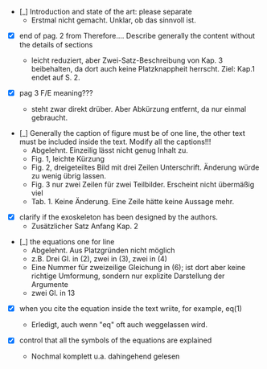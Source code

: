 - [_] Introduction and state of the art: please separate
  * Erstmal nicht gemacht. Unklar, ob das sinnvoll ist.

- [x] end of pag. 2 from Therefore.... Describe generally the content without the details of sections
  * leicht reduziert, aber Zwei-Satz-Beschreibung von Kap. 3 beibehalten, da dort auch keine Platzknappheit herrscht. Ziel: Kap.1 endet auf S. 2.

- [x] pag 3 F/E meaning???
  * steht zwar direkt drüber. Aber Abkürzung entfernt, da nur einmal gebraucht.

- [_] Generally the caption of figure must be of one line, the other text must be included inside the text. Modify all the captions!!!
  * Abgelehnt. Einzeilig lässt nicht genug Inhalt zu.
  * Fig. 1, leichte Kürzung
  * Fig. 2, dreigeteiltes Bild mit drei Zeilen Unterschrift. Änderung würde zu wenig übrig lassen.
  * Fig. 3 nur zwei Zeilen für zwei Teilbilder. Erscheint nicht übermäßig viel
  * Tab. 1. Keine Änderung. Eine Zeile hätte keine Aussage mehr.

- [x] clarify if the exoskeleton has been designed by the authors.
  * Zusätzlicher Satz Anfang Kap. 2

- [_] the equations one for line
  * Abgelehnt. Aus Platzgründen nicht möglich 
  * z.B. Drei Gl. in (2), zwei in (3), zwei in (4)
  * Eine Nummer für zweizeilige Gleichung in (6); ist dort aber keine richtige Umformung, sondern nur explizite Darstellung der Argumente
  * zwei Gl. in 13

- [x] when you cite the equation inside the text wriite, for example, eq(1)
  * Erledigt, auch wenn "eq" oft auch weggelassen wird.

- [x] control that all the symbols of the equations are explained
  * Nochmal komplett u.a. dahingehend gelesen

